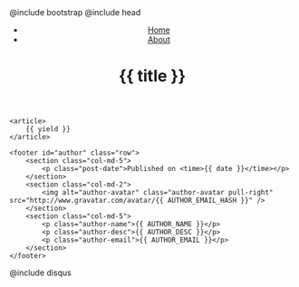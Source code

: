 ---
---
<!DOCTYPE html>
<html>
<head>
@include bootstrap
@include head
<title>{{ title }} - {{ SITE_NAME }}</title>
</head>

<main class="container">
	<header>
	<nav>
		<ul class="nav nav-pills pull-right">
			<li class="active"><a href="index.html">Home</a></li>
			<li><a href="#author">About</a></li>
		</ul>
	</nav>
	<h1>{{ title }}</h1>
	</header>

	<article>
		{{ yield }}
	</article>

	<footer id="author" class="row">
		<section class="col-md-5">
			<p class="post-date">Published on <time>{{ date }}</time></p>
		</section>
		<section class="col-md-2">
			<img alt="author-avatar" class="author-avatar pull-right" src="http://www.gravatar.com/avatar/{{ AUTHOR_EMAIL_HASH }}" />
		</section>
		<section class="col-md-5">
			<p class="author-name">{{ AUTHOR_NAME }}</p>
			<p class="author-desc">{{ AUTHOR_DESC }}</p>
			<p class="author-email">{{ AUTHOR_EMAIL }}</p>
		</section>
	</footer>
@include disqus
</main>

</html>
